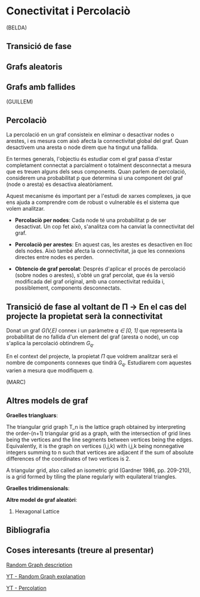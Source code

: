 # Conectivitat i Percolaciò

(BELDA)

## Transició de fase

## Grafs aleatoris

## Grafs amb fallides

(GUILLEM)

## Percolaciò

La percolació en un graf consisteix en eliminar o desactivar nodes o arestes, i es mesura com això afecta la connectivitat global del graf. Quan desactivem una aresta o node direm que ha tingut una fallida.

En termes generals, l'objectiu és estudiar com el graf passa d'estar completament connectat a parcialment o totalment desconnectat a mesura que es treuen alguns dels seus components. Quan parlem de percolació, considerem una probabilitat p que determina si una component del graf (node o aresta) es desactiva aleatòriament.

Aquest mecanisme és important per a l'estudi de xarxes complexes, ja que ens ajuda a comprendre com de robust o vulnerable és el sistema que volem analitzar.

* **Percolaciò per nodes**: Cada node té una probabilitat p de ser desactivat. Un cop fet això, s'analitza com ha canviat la connectivitat del graf.

* **Percolaciò per arestes**: En aquest cas, les arestes es desactiven en lloc dels nodes. Això també afecta la connectivitat, ja que les connexions directes entre nodes es perden.

* **Obtencio de graf percolat**: Després d'aplicar el procés de percolació (sobre nodes o arestes), s'obté un graf percolat, que és la versió modificada del graf original, amb una connectivitat reduïda i, possiblement, components desconnectats.

## Transició de fase al voltant de Π → En el cas del projecte la propietat serà la connectivitat

Donat un graf _G(V,E)_ connex i un paràmetre _q ∈ [0, 1]_ que representa la probabilitat de no fallida d'un element del graf (aresta o node), un cop s'aplica la percolació obtindrem _G<sub>q</sub>_. 

En el context del projecte, la propietat _Π_ que voldrem analitzar serà el nombre de components connexes que tindrà _G<sub>q</sub>_. Estudiarem com aquestes varien a mesura que modifiquem _q_.

(MARC)

## Altres models de graf

**Graelles triangluars**:

The triangular grid graph T_n is the lattice graph obtained by interpreting the order-(n+1) triangular grid as a graph, with the intersection of grid lines being the vertices and the line segments between vertices being the edges. Equivalently, it is the graph on vertices (i,j,k) with i,j,k being nonnegative integers summing to n such that vertices are adjacent if the sum of absolute differences of the coordinates of two vertices is 2.

A triangular grid, also called an isometric grid (Gardner 1986, pp. 209-210), is a grid formed by tiling the plane regularly with equilateral triangles. 

**Graelles tridimensionals**:

**Altre model de graf aleatòri**:

1. Hexagonal Lattice

## Bibliografia

## Coses interesants (treure al presentar)
[Random Graph description](https://www.math.cmu.edu/~af1p/BOOK.pdf)

[YT - Random Graph explanation](https://www.youtube.com/watch?v=mc6lrywc0Zc)

[YT - Percolation](https://www.youtube.com/watch?v=a-767WnbaCQ)